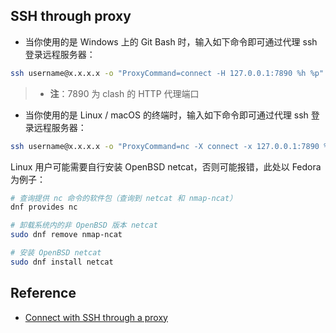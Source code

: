 ## SSH through proxy

* 当你使用的是 Windows 上的 Git Bash 时，输入如下命令即可通过代理 ssh 登录远程服务器：

```bash
ssh username@x.x.x.x -o "ProxyCommand=connect -H 127.0.0.1:7890 %h %p"
```

> * **注**：7890 为 clash 的 HTTP 代理端口

* 当你使用的是 Linux / macOS 的终端时，输入如下命令即可通过代理 ssh 登录远程服务器：

```bash
ssh username@x.x.x.x -o "ProxyCommand=nc -X connect -x 127.0.0.1:7890 %h %p"
```

Linux 用户可能需要自行安装 OpenBSD netcat，否则可能报错，此处以 Fedora 为例子：

```bash
# 查询提供 nc 命令的软件包（查询到 netcat 和 nmap-ncat）
dnf provides nc

# 卸载系统内的非 OpenBSD 版本 netcat
sudo dnf remove nmap-ncat

# 安装 OpenBSD netcat
sudo dnf install netcat
```

## Reference

* [Connect with SSH through a proxy](https://stackoverflow.com/questions/19161960/connect-with-ssh-through-a-proxy)
